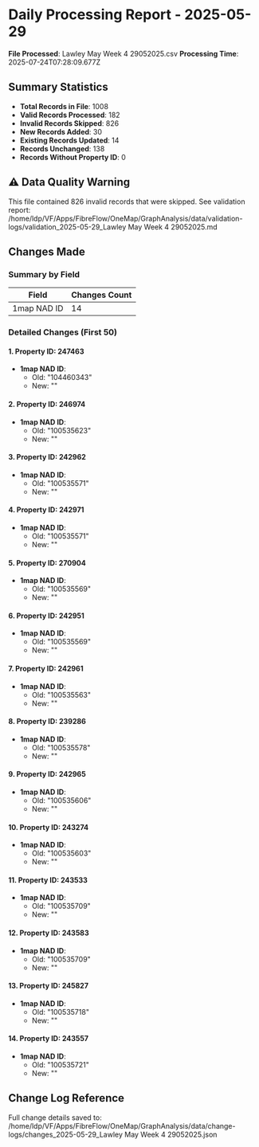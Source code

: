 # Daily Processing Report - 2025-05-29

**File Processed**: Lawley May Week 4 29052025.csv
**Processing Time**: 2025-07-24T07:28:09.677Z

## Summary Statistics

- **Total Records in File**: 1008
- **Valid Records Processed**: 182
- **Invalid Records Skipped**: 826
- **New Records Added**: 30
- **Existing Records Updated**: 14
- **Records Unchanged**: 138
- **Records Without Property ID**: 0

## ⚠️ Data Quality Warning

This file contained 826 invalid records that were skipped.
See validation report: /home/ldp/VF/Apps/FibreFlow/OneMap/GraphAnalysis/data/validation-logs/validation_2025-05-29_Lawley May Week 4 29052025.md

## Changes Made

### Summary by Field

| Field | Changes Count |
|-------|---------------|
| 1map NAD ID | 14 |

### Detailed Changes (First 50)

#### 1. Property ID: 247463

- **1map NAD ID**:
  - Old: "104460343"
  - New: ""

#### 2. Property ID: 246974

- **1map NAD ID**:
  - Old: "100535623"
  - New: ""

#### 3. Property ID: 242962

- **1map NAD ID**:
  - Old: "100535571"
  - New: ""

#### 4. Property ID: 242971

- **1map NAD ID**:
  - Old: "100535571"
  - New: ""

#### 5. Property ID: 270904

- **1map NAD ID**:
  - Old: "100535569"
  - New: ""

#### 6. Property ID: 242951

- **1map NAD ID**:
  - Old: "100535569"
  - New: ""

#### 7. Property ID: 242961

- **1map NAD ID**:
  - Old: "100535563"
  - New: ""

#### 8. Property ID: 239286

- **1map NAD ID**:
  - Old: "100535578"
  - New: ""

#### 9. Property ID: 242965

- **1map NAD ID**:
  - Old: "100535606"
  - New: ""

#### 10. Property ID: 243274

- **1map NAD ID**:
  - Old: "100535603"
  - New: ""

#### 11. Property ID: 243533

- **1map NAD ID**:
  - Old: "100535709"
  - New: ""

#### 12. Property ID: 243583

- **1map NAD ID**:
  - Old: "100535709"
  - New: ""

#### 13. Property ID: 245827

- **1map NAD ID**:
  - Old: "100535718"
  - New: ""

#### 14. Property ID: 243557

- **1map NAD ID**:
  - Old: "100535721"
  - New: ""


## Change Log Reference

Full change details saved to: /home/ldp/VF/Apps/FibreFlow/OneMap/GraphAnalysis/data/change-logs/changes_2025-05-29_Lawley May Week 4 29052025.json
